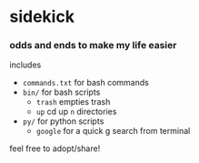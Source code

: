 # sidekick

### odds and ends to make my life easier

includes
- `commands.txt` for bash commands
- `bin/` for bash scripts
	- `trash` empties trash
	- `up` cd up `n` directories
- `py/` for python scripts
	- `google` for a quick g search from terminal

feel free to adopt/share!